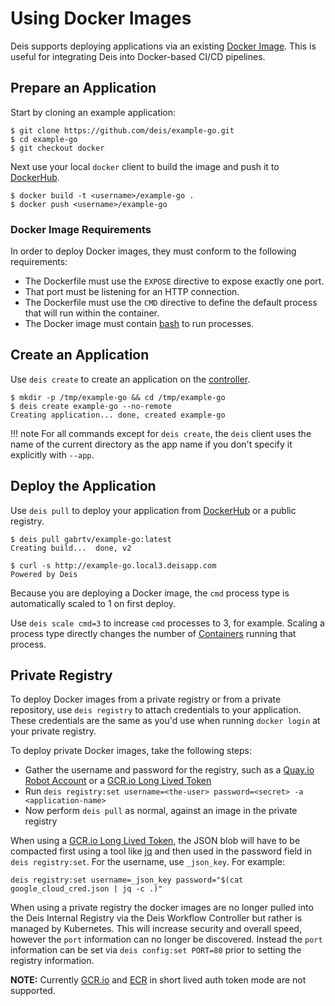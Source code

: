 # Using Docker Images

Deis supports deploying applications via an existing [Docker Image][].
This is useful for integrating Deis into Docker-based CI/CD pipelines.


## Prepare an Application

Start by cloning an example application:

    $ git clone https://github.com/deis/example-go.git
    $ cd example-go
    $ git checkout docker

Next use your local `docker` client to build the image and push
it to [DockerHub][].

    $ docker build -t <username>/example-go .
    $ docker push <username>/example-go


### Docker Image Requirements

In order to deploy Docker images, they must conform to the following requirements:

* The Dockerfile must use the `EXPOSE` directive to expose exactly one port.
* That port must be listening for an HTTP connection.
* The Dockerfile must use the `CMD` directive to define the default process that will run within the container.
* The Docker image must contain [bash](https://www.gnu.org/software/bash/) to run processes.


## Create an Application

Use `deis create` to create an application on the [controller][].

    $ mkdir -p /tmp/example-go && cd /tmp/example-go
    $ deis create example-go --no-remote
    Creating application... done, created example-go

!!! note
    For all commands except for `deis create`, the `deis` client uses the name of the current directory
    as the app name if you don't specify it explicitly with `--app`.


## Deploy the Application

Use `deis pull` to deploy your application from [DockerHub][] or
a public registry.

    $ deis pull gabrtv/example-go:latest
    Creating build...  done, v2

    $ curl -s http://example-go.local3.deisapp.com
    Powered by Deis

Because you are deploying a Docker image, the `cmd` process type is automatically scaled to 1 on first deploy.

Use `deis scale cmd=3` to increase `cmd` processes to 3, for example. Scaling a
process type directly changes the number of [Containers][container]
running that process.

## Private Registry

To deploy Docker images from a private registry or from a private repository, use `deis registry`
to attach credentials to your application. These credentials are the same as you'd use when running
`docker login` at your private registry.

To deploy private Docker images, take the following steps:

* Gather the username and password for the registry, such as a [Quay.io Robot Account][] or a [GCR.io Long Lived Token][]
* Run `deis registry:set username=<the-user> password=<secret> -a <application-name>`
* Now perform `deis pull` as normal, against an image in the private registry

When using a [GCR.io Long Lived Token][], the JSON blob will have to be compacted first using a
tool like [jq][] and then used in the password field in `deis registry:set`. For the username, use
`_json_key`. For example:

```
deis registry:set username=_json_key password="$(cat google_cloud_cred.json | jq -c .)"
```

When using a private registry the docker images are no longer pulled into the Deis Internal Registry via
the Deis Workflow Controller but rather is managed by Kubernetes. This will increase security and overall speed,
however the `port` information can no longer be discovered. Instead the `port` information can be set via
`deis config:set PORT=80` prior to setting the registry information.

**NOTE:**
    Currently [GCR.io][] and [ECR][] in short lived auth token mode are not supported.

[container]: ../reference-guide/terms.md#container
[controller]: ../understanding-workflow/components.md#controller
[Docker Image]: https://docs.docker.com/introduction/understanding-docker/
[DockerHub]: https://registry.hub.docker.com/
[CMD instruction]: https://docs.docker.com/reference/builder/#cmd
[Quay.io Robot Account]: https://docs.quay.io/glossary/robot-accounts.html
[GCR.io Long Lived Token]: https://cloud.google.com/container-registry/docs/auth#using_a_json_key_file
[jq]: https://stedolan.github.io/jq/
[GCR.io]: https://gcr.io
[ECR]: https://aws.amazon.com/ecr/
